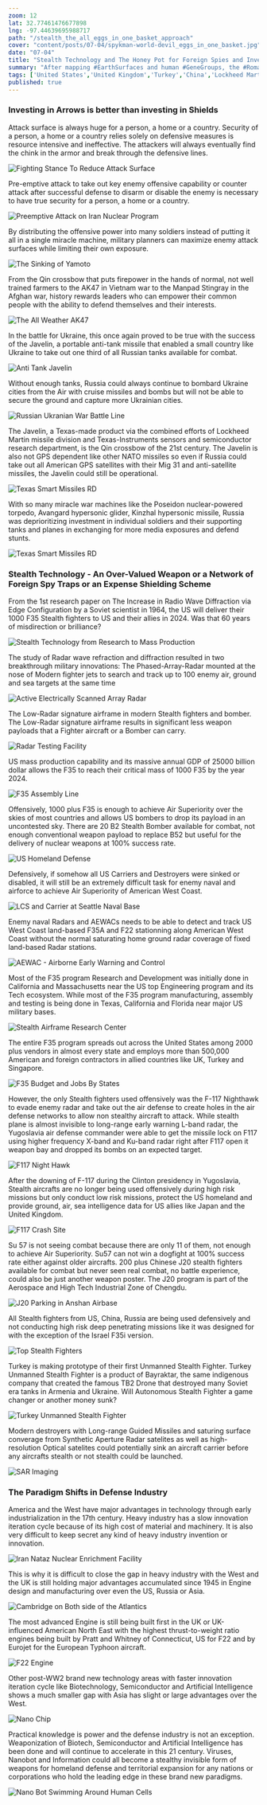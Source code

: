 ```yaml
---
zoom: 12
lat: 32.77461476677898
lng: -97.44639695988717
path: "/stealth_the_all_eggs_in_one_basket_approach"
cover: "content/posts/07-04/spykman-world-devil_eggs_in_one_basket.jpg"
date: "07-04"
title: "Stealth Technology and The Honey Pot for Foreign Spies and Investors"
summary: "After mapping #EarthSurfaces and human #GeneGroups, the #Roman planners moved most #ImportantGenes to #IslandFortress of #NorthAmerica and #Preemptively #Attack competing genes at their water sources. With #COVID19, #NorthAmerica is no longer #Invincible."
tags: ['United States','United Kingdom','Turkey','China','Lockheed Martin','Texas Instrument','Pratt and Whitney','Russia', 'Spykman World','Nicholas Spykman'] 
published: true
---
```

### Investing in Arrows is better than investing in Shields
Attack surface is always huge for a person, a home or a country. Security of a person, a home or a country relies solely on defensive measures is resource intensive and ineffective. The attackers will always eventually find the chink in the armor and break through the defensive lines. 

![Fighting Stance To Reduce Attack Surface](https://storage.googleapis.com/spykman-world/Fighting_Stance_to_Reduce_Attack_Surface.png)

Pre-emptive attack to take out key enemy offensive capability or counter attack after successful defense to disarm or disable the enemy is necessary to have true security for a person, a home or a country.

![Preemptive Attack on Iran Nuclear Program](https://storage.googleapis.com/spykman-world/Securiy%20Camera%20Viruses%20Destroy%20Nuclear%20Program.png)

By distributing the offensive power into many soldiers instead of putting it all in a single miracle machine, military planners can maximize enemy attack surfaces while limiting their own exposure. 

![The Sinking of Yamoto](https://storage.googleapis.com/spykman-world/The%20Sinking%20of%20Yamoto.png)

From the Qin crossbow that puts firepower in the hands of normal, not well trained farmers to the AK47 in Vietnam war to the Manpad Stingray in the Afghan war, history rewards leaders who can empower their common people with the ability to defend themselves and their interests.

![The All Weather AK47](https://storage.googleapis.com/spykman-world/The%20All%20Weather%20AK47%20(1).png)

In the battle for Ukraine, this once again proved to be true with the success of the Javelin, a portable anti-tank missile that enabled a small country like Ukraine to take out one third of all Russian tanks available for combat. 

![Anti Tank Javelin](content/posts/07-04/the_antitank_javelin.png)

Without enough tanks, Russia could always continue to bombard Ukraine cities from the Air with cruise missiles and bombs but will not be able to secure the ground and capture more Ukrainian cities. 

![Russian Ukranian War Battle Line](https://storage.googleapis.com/spykman-world/Russian-Ukrainian%20Battle%20Line.png)

The Javelin, a Texas-made product via the combined efforts of Lockheed Martin missile division and Texas-Instruments sensors and semiconductor research department, is the Qin crossbow of the 21st century. The Javelin is also not GPS dependent like other NATO missiles so even if Russia could take out all American GPS satellites with their Mig 31 and anti-satellite missiles, the Javelin could still be operational. 

![Texas Smart Missiles RD](content/posts/07-04/texas_smart_missiles_RD.png)

With so many miracle war machines like the Poseidon nuclear-powered torpedo, Avangard hypersonic glider, Kinzhal hypersonic missile, Russia was deprioritizing investment in individual soldiers and their supporting tanks and planes in exchanging for more media exposures and defend stunts.

![Texas Smart Missiles RD](content/posts/07-04/defense_poster_russian_poisedon.png)

### Stealth Technology - An Over-Valued Weapon or a Network of Foreign Spy Traps or an Expense Shielding Scheme

From the 1st research paper on The Increase in Radio Wave Diffraction via Edge Configuration by a Soviet scientist in 1964, the US will deliver their 1000 F35 Stealth fighters to US and their allies in 2024. Was that 60 years of misdirection or brilliance? 

![Stealth Technology from Research to Mass Production](content/posts/07-04/stealth_research_to_mass_production.png)

The study of Radar wave refraction and diffraction resulted in two breakthrough military innovations: The Phased-Array-Radar mounted at the nose of Modern fighter jets to search and track up to 100 enemy air, ground and sea targets at the same time 

![Active Electrically Scanned Array Radar](https://storage.googleapis.com/spykman-world/Phase%20Array%20Radar.png)

The Low-Radar signature airframe in modern Stealth fighters and bomber. The Low-Radar signature airframe results in significant less weapon payloads that a Fighter aircraft or a Bomber can carry. 

![Radar Testing Facility](https://storage.googleapis.com/spykman-world/Radar%20Testing%20Facility.png)

US mass production capability and its massive annual GDP of 25000 billion dollar allows the F35 to reach their critical mass of 1000 F35 by the year 2024. 

![F35 Assembly Line](content/posts/07-04/fort_worth_f35_assembly_line.png)

Offensively, 1000 plus F35 is enough to achieve Air Superiority over the skies of most countries and allows US bombers to drop its payload in an uncontested sky. There are 20 B2 Stealth Bomber available for combat, not enough conventional weapon payload to replace B52 but useful for the delivery of nuclear weapons at 100% success rate.

![US Homeland Defense](content/posts/07-04/US_Homeland_Defense.png)

Defensively, if somehow all US Carriers and Destroyers were sinked or disabled, it will still be an extremely difficult task for enemy naval and airforce to achieve Air Superiority of American West Coast.

![LCS and Carrier at Seattle Naval Base](content/posts/07-04/LCS_and_Carrier_at_Seattle_Naval_Base.png)

Enemy naval Radars and AEWACs needs to be able to detect and track US West Coast land-based F35A and F22 stationning along American West Coast without the normal saturating home ground radar coverage of fixed land-based Radar stations. 

![AEWAC - Airborne Early Warning and Control](content/posts/07-04/Airborne_Early_Warning_And_Control.png)

Most of the F35 program Research and Development was initially done in California and Massachusetts near the US top Engineering program and its Tech ecosystem. While most of the F35 program manufacturing,  assembly and testing is being done in Texas, California and Florida near major US military bases. 

![Stealth Airframe Research Center](content/posts/07-04/lockheed_skunk_works.png)

The entire F35 program spreads out across the United States among 2000 plus vendors in almost every state and employs more than 500,000 American and foreign contractors in allied countries like UK, Turkey and Singapore. 

![F35 Budget and Jobs By States](https://storage.googleapis.com/spykman-world/F35%20Program%20Budget%20an%20Job%20by%20State.png)

However, the only Stealth fighters used offensively was the F-117 Nighthawk to evade enemy radar and take out the air defense to create holes in the air defense networks to allow non stealthy aircraft to attack. While stealth plane is almost invisible to long-range early warning L-band radar, the Yugoslavia air defense commander were able to get the missile lock on F117 using higher frequency X-band and Ku-band radar right after F117 open it weapon bay and dropped its bombs on an expected target. 

![F117 Night Hawk](content/posts/07-04/f117_night_hawk.png)

After the downing of F-117 during the Clinton presidency in Yugoslavia, Stealth aircrafts are no longer being used offensively during high risk missions but only conduct low risk missions, protect the US homeland and provide ground, air, sea intelligence data for US allies like Japan and the United Kingdom. 

![F117 Crash Site](https://storage.googleapis.com/spykman-world/F117_crash_site.png)

Su 57 is not seeing combat because there are only 11 of them, not enough to achieve Air Superiority. Su57 can not win a dogfight at 100% success rate either against older aircrafts. 200 plus Chinese J20 stealth fighters available for combat but never seen real combat, no battle experience, could also be just another weapon poster. The J20 program is part of the Aerospace and High Tech Industrial Zone of Chengdu. 

![J20 Parking in Anshan Airbase](https://storage.googleapis.com/spykman-world/J20_Parking_In_Anshan_Airbase.png)

All Stealth fighters from US, China, Russia are being used defensively and not conducting high risk deep penetrating missions like it was designed for with the exception of the Israel F35i version.  

![Top Stealth Fighters](content/posts/07-04/top_stealth_fighters.png)

Turkey is making prototype of their first Unmanned Stealth Fighter. Turkey Unmanned Stealth Fighter is a product of Bayraktar, the same indigenous company that created the famous TB2 Drone that destroyed many Soviet era tanks in Armenia and Ukraine. Will Autonomous Stealth Fighter a game changer or another money sunk?

![Turkey Unmanned Stealth Fighter](content/posts/07-04/turkey_unmanned_stealth_fighter.png)

Modern destroyers with Long-range Guided Missiles and saturing surface converage from Synthetic Aperture Radar satelites as well as high-resolution Optical satelites could potentially sink an aircraft carrier before any aircrafts stealth or not stealth could be launched. 

![SAR Imaging](content/posts/07-04/SAR_Imaging.png)

### The Paradigm Shifts in Defense Industry
America and the West have major advantages in technology through early industrialization in the 17th century. Heavy industry has a slow innovation iteration cycle because of its high cost of material and machinery. It is also very difficult to keep secret any kind of heavy industry invention or innovation. 

![Iran Nataz Nuclear Enrichment Facility](https://storage.googleapis.com/spykman-world/NATANZ%20Nuclear%20Enrichment%20Facility.png)

This is why it is difficult to close the gap in heavy industry with the West and the UK is still holding major advantages accumulated since 1945 in Engine design and manufacturing over even the US, Russia or Asia. 

![Cambridge on Both side of the Atlantics](https://storage.googleapis.com/spykman-world/Cambridge%20on%20Both%20Site%20of%20the%20Atlantics.png)

The most advanced Engine is still being built first in the UK or UK-influenced American North East with the highest thrust-to-weight ratio engines being built by Pratt and Whitney of Connecticut, US for F22 and by Eurojet for the European Typhoon aircraft. 

![F22 Engine](content/posts/07-04/f22_engine.png)

Other post-WW2 brand new technology areas with faster innovation iteration cycle like Biotechnology, Semiconductor and Artificial Intelligence shows a much smaller gap with Asia has slight or large advantages over the West. 

![Nano Chip](content/posts/07-04/nano-meter-chip.png)

Practical knowledge is power and the defense industry is not an exception. Weaponization of Biotech, Semiconductor and Artificial Intelligence has been done and will continue to accelerate in this 21 century. Viruses, Nanobot and Information could all become a stealthy invisible form of weapons for homeland defense and territorial expansion for any nations or corporations who hold the leading edge in these brand new paradigms. 

![Nano Bot Swimming Around Human Cells](https://storage.googleapis.com/spykman-world/Nanobot%20Swimming%20Around%20Human%20Cells.png)

